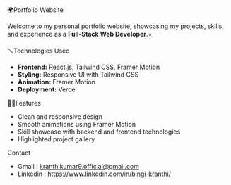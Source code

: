 🌍Portfolio Website  

Welcome to my personal portfolio website, showcasing my projects, skills, and experience as a **Full-Stack Web Developer**.⭐

🪛Technologies Used  
- **Frontend:** React.js, Tailwind CSS, Framer Motion  
- **Styling:** Responsive UI with Tailwind CSS  
- **Animation:** Framer Motion  
- **Deployment:** Vercel  

👨‍💻Features  
- Clean and responsive design  
- Smooth animations using Framer Motion  
- Skill showcase with backend and frontend technologies  
- Highlighted project gallery  

Contact 
- Gmail : kranthikumar9.official@gmail.com
- Linkedin : https://www.linkedin.com/in/bingi-kranthi/
